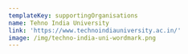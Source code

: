 ```yaml
---
templateKey: supportingOrganisations
name: Tehno India University
link: 'https://www.technoindiauniversity.ac.in/'
image: /img/techno-india-uni-wordmark.png
---
```

